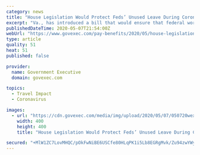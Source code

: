```yaml
---
category: news
title: "House Legislation Would Protect Feds’ Unused Leave During Coronavirus Pandemic"
excerpt: "Va., has introduced a bill that would ensure that federal workers who are unable to take a vacation due to the COVID-19 outbreak will not lose their paid leave."
publishedDateTime: 2020-05-07T21:54:00Z
webUrl: "https://www.govexec.com/pay-benefits/2020/05/house-legislation-would-protect-feds-unused-leave-during-coronavirus-pandemic/165232/"
type: article
quality: 51
heat: 51
published: false

provider:
  name: Government Executive
  domain: govexec.com

topics:
  - Travel Impact
  - Coronavirus

images:
  - url: "https://cdn.govexec.com/media/img/upload/2020/05/07/050720wexton/open-graph.jpg"
    width: 400
    height: 400
    title: "House Legislation Would Protect Feds’ Unused Leave During Coronavirus Pandemic"

secured: "+MlW1ZC7LovMHQC/pOkFwNiBE6USCfe80HLqPK1i5Lb8EGRgMvk/Zu94zwYWy9iWodAi2abnqUJJpAWEILrED+pfj2O1UaHaywF46N863B60BxK803dHFk6JM7LKN9GlMFuoAL8vhl1CfAxtdo373ibK/fyfJAO72Mwc62hyd3DQsGrKC9khzBm6z6H7L73OEvwzVpyxEUim8ETojt/dW2OirF4/m18mrzWn+o3Dp4JS7nONRmY/tOnFxZF2p2zWSBQlB2bRG42bS4fdBzv6CkFudLDomW7BG1n9nDBhqMl31gvfC51GCEUETzJhE4YM;Y9DtfhRV/5WFtxiLEKY6Mg=="
---
```


